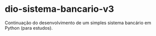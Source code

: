 # dio-sistema-bancario-v3
Continuação do desenvolvimento de um simples sistema bancário em Python (para estudos).
